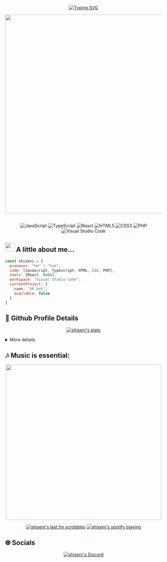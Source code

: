 <div align="center">
  
[![Typing SVG](https://readme-typing-svg.herokuapp.com?font=Fira+Code&size=30&pause=1000&color=00FFC8&center=true&width=415&lines=Hello+there!+I'm+SHISEN)](https://git.io/typing-svg)
  
</div>

<div align="center">
  <img align='center' src="https://ani-github.github.io/animegifs/haruhi/letsgo.gif" width="640">
</div>
<br>
<div align="center">

  ![JavaScript](https://img.shields.io/badge/javascript-%23323330.svg?style=for-the-badge&logo=javascript&logoColor=%23F7DF1E)
  ![TypeScript](https://img.shields.io/badge/typescript-%23007ACC.svg?style=for-the-badge&logo=typescript&logoColor=white)
  ![React](https://img.shields.io/badge/react-%2320232a.svg?style=for-the-badge&logo=react&logoColor=%2361DAFB)
  ![HTML5](https://img.shields.io/badge/html5-%23E34F26.svg?style=for-the-badge&logo=html5&logoColor=white)
  ![CSS3](https://img.shields.io/badge/css3-%231572B6.svg?style=for-the-badge&logo=css3&logoColor=white)
  ![PHP](https://img.shields.io/badge/php-%23777BB4.svg?style=for-the-badge&logo=php&logoColor=white)
  ![Visual Studio Code](https://img.shields.io/badge/Visual%20Studio%20Code-0078d7.svg?style=for-the-badge&logo=visual-studio-code&logoColor=white)
  
</div>

## <img src="https://media.tenor.com/btLg_WtV330AAAAC/milly-anime.gif" width="30"> A little about me...  

```javascript
const shiseni = {
  pronouns: "he" | "him",
  code: [Javascript, Typescript, HTML, CSS, PHP],
  tools: [React, Node],
  workspace: "Visual Studio Code",
  currentProject: {
    name: "VK-bot",
    available: false
  }
}
```

## **🔎 Github Profile Details**
  <div align="center">
  
[![shiseni's stats](http://github-profile-summary-cards.vercel.app/api/cards/profile-details?username=shiseni&theme=2077)](https://github.com/vn7n24fzkq/github-profile-summary-cards)
  
  </div>
  
<details>
	<summary>More details</summary>
	
## **⚡ Github Stats**
  <div align="center">
  
[![shiseni's stats](https://github-readme-stats.vercel.app/api?username=shiseni&hide_border=true&count_private=true&show_icons=true&theme=radical&hide=stars)](https://github.com/anuraghazra/github-readme-stats)
[![shiseni's stats](https://github-readme-stats.vercel.app/api/top-langs?username=shiseni&show_icons=true&locale=en&layout=compact&hide_border=true&theme=radical)](https://github.com/anuraghazra/github-readme-stats)  
[![shiseni's stats](http://github-profile-summary-cards.vercel.app/api/cards/repos-per-language?username=shiseni&theme=2077)](https://github.com/vn7n24fzkq/github-profile-summary-cards)
[![shiseni's stats](https://github-profile-summary-cards.vercel.app/api/cards/most-commit-language?username=shiseni&theme=2077)](https://github.com/vn7n24fzkq/github-profile-summary-cards)
  
  </div>

## **🔥 Github Streaks**
  <div align="center">
  
[![shiseni's streaks](https://streak-stats.demolab.com/?user=shiseni&theme=radical&hide_border=true&stroke=00FFC8&fire=DD2727&dates=00D6F2&currStreakNum=00BE95&ring=DD2727&sideNums=DD2727&currStreakLabel=E3D60E&sideLabels=E3D60E)](https://github.com/DenverCoder1/github-readme-streak-stats)
  
  </div>

## **📊 Github Contribution Graph**
  <div align="center">

[![shiseni's activity graph](https://activity-graph.herokuapp.com/graph?username=shiseni&bg_color=141321&color=06bac3&line=00FFC8&point=e05397&hide_border=true&title_color=ff0055&area_color=E3D60E)](https://github.com/ashutosh00710/github-readme-activity-graph)

  </div>

## **🏆 Github Achievements**
  <div align="center">

[![shiseni's trophy](https://github-profile-trophy.vercel.app/?username=shiseni&margin-w=10&theme=radical&no-frame=true)](https://github.com/ryo-ma/github-profile-trophy)

  </div>

</details>
  
## **🎶 Music is essential:**
  <div align="center">
    <img src="https://media.tenor.com/R7RRaJNwFE0AAAAC/aharen-san-aharen-san-anime.gif" width="500">
  </div>
  <div align="center">
  
  [![shiseni's last.fm scrobbles](https://lastfm-recently-played.vercel.app/api?user=alex-ench)](https://github.com/JeffreyCA/lastfm-recently-played-readme)
  [![shiseni's spotify playing](https://spotify-github-profile.vercel.app/api/view?uid=teu3kkyqub1oa0im6ns2bcwte&cover_image=true&theme=default&show_offline=false&background_color=141321&bar_color=00b294&bar_color_cover=true)](https://github.com/kittinan/spotify-github-profile)
  
  </div>

## **🌐 Socials**
  <div align="center">
  
[![shiseni's Discord](https://discord-readme-badge.vercel.app/api?id=257151906038677504)](https://github.com/Zyplos/discord-readme-badge)
  
  </div>
